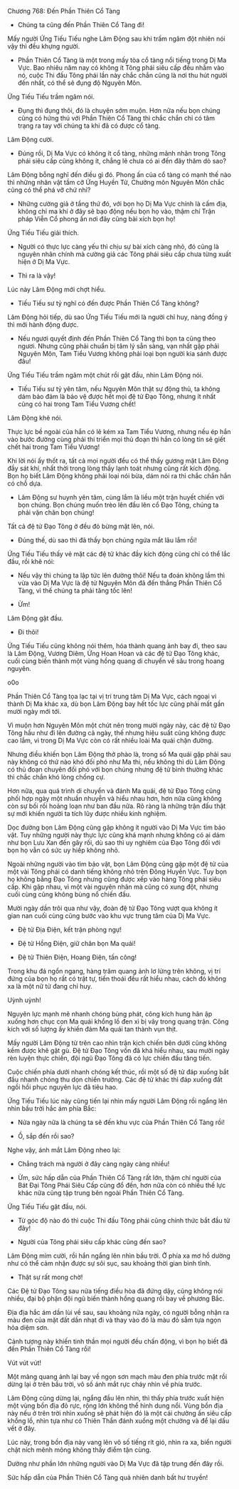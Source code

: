 




Chương 768: Đến Phần Thiên Cổ Tàng


- Chúng ta cũng đến Phần Thiên Cổ Tàng đi!

Mấy người Ứng Tiếu Tiếu nghe Lâm Động sau khi trầm ngâm đột nhiên nói vậy thì đều khựng người.

- Phần Thiên Cổ Tàng là một trong mấy tòa cổ tàng nổi tiếng trong Dị Ma Vực. Bao nhiêu năm nay có không ít Tông phái siêu cấp đều nhằm vào nó, cuộc Thi đấu Tông phái lần này chắc chắn cũng là nơi thu hút người đến nhất, có thể sẽ đụng độ Nguyên Môn.

Ứng Tiếu Tiếu trầm ngâm nói.

- Đụng thì đụng thôi, đó là chuyện sớm muộn. Hơn nữa nếu bọn chúng cũng có hứng thú với Phần Thiên Cổ Tàng thì chắc chắn chỉ có tâm trạng ra tay với chúng ta khi đã có được cổ tàng.

Lâm Động cười.

- Đúng rồi, Dị Ma Vực có không ít cổ tàng, những mãnh nhân trong Tông phái siêu cấp cũng không ít, chẳng lẽ chưa có ai đến đây thăm dò sao?

Lâm Động bỗng nghĩ đến điều gì đó. Phong ấn của cổ tàng có mạnh thế nào thì những nhân vật tầm cỡ Ứng Huyền Tử, Chưởng môn Nguyên Môn chắc cũng có thể phá vỡ chứ nhỉ?

- Những cường giả ở tầng thứ đó, với bọn họ Dị Ma Vực chính là cấm địa, không chỉ ma khí ở đây sẽ bạo động nếu bọn họ vào, thậm chí Trận pháp Viễn Cổ phong ấn nơi đây cũng bài xích bọn họ!

Ứng Tiếu Tiếu giải thích.

- Người có thực lực càng yếu thì chịu sự bài xích càng nhỏ, đó cũng là nguyên nhân chính mà cường giả các Tông phái siêu cấp chưa từng xuất hiện ở Dị Ma Vực.

- Thì ra là vậy!

Lúc này Lâm Động mới chợt hiểu.

- Tiếu Tiếu sư tỷ nghĩ có đến được Phần Thiên Cổ Tàng không?

Lâm Động hỏi tiếp, dù sao Ứng Tiếu Tiếu mới là người chỉ huy, nàng đồng ý thì mới hành động được.

- Nếu ngươi quyết định đến Phần Thiên Cổ Tàng thì bọn ta cũng theo ngươi. Nhưng cũng phải chuẩn bị tâm lý sẵn sàng, vạn nhất gặp phải Nguyên Môn, Tam Tiểu Vương không phải loại bọn người kia sánh được đâu!

Ứng Tiếu Tiếu trầm ngâm một chút rồi gật đầu, nhìn Lâm Động nói.

- Tiếu Tiếu sư tỷ yên tâm, nếu Nguyên Môn thật sự động thủ, ta không dám bảo đảm là bảo vệ được hết mọi đệ tử Đạo Tông, nhưng ít nhất cũng có hai trong Tam Tiểu Vương chết!

Lâm Động khẽ nói.

Thực lực bề ngoài của hắn có lẽ kém xa Tam Tiểu Vương, nhưng nếu ép hắn vào bước đường cùng phải thi triển mọi thủ đoạn thì hắn có lòng tin sẽ giết chết hai trong Tam Tiểu Vương!

Khi lời nói ấy thốt ra, tất cả mọi người đều có thể thấy gương mặt Lâm Động đầy sát khí, nhất thời trong lòng thấy lạnh toát nhưng cũng rất kích động. Bọn họ biết Lâm Động không phải loại nói bừa, dám nói ra thì chắc chắn hắn có chỗ dựa.

- Lâm Động sư huynh yên tâm, cùng lắm là liều một trận huyết chiến với bọn chúng. Bọn chúng muốn trèo lên đầu lên cổ Đạo Tông, chúng ta phải vặn chân bọn chúng!

Tất cả đệ tử Đạo Tông ở đều đỏ bừng mặt lên, nói.

- Đúng thế, dù sao thì đã thấy bọn chúng ngứa mắt lâu lắm rồi!

Ứng Tiếu Tiếu thấy vẻ mặt các đệ tử khác đầy kích động cũng chỉ có thể lắc đầu, rồi khẽ nói:

- Nếu vậy thì chúng ta lập tức lên đường thôi! Nếu ta đoán không lầm thì vừa vào Dị Ma Vực là đệ tử Nguyên Môn đã đến thẳng Phần Thiên Cổ Tàng, vì thế chúng ta phải tăng tốc lên!

- Ừm!

Lâm Động gật đầu.

- Đi thôi!

Ứng Tiếu Tiếu cũng không nói thêm, hóa thành quang ảnh bay đi, theo sau là Lâm Động, Vương Diêm, Ứng Hoan Hoan và các đệ tử Đạo Tông khác, cuối cùng biến thành một vùng hồng quang di chuyển về sâu trong hoang nguyên.

o0o

Phần Thiên Cổ Tàng tọa lạc tại vị trí trung tâm Dị Ma Vực, cách ngoại vi thành Dị Ma khác xa, dù bọn Lâm Động bay hết tốc lực cũng phải mất gần mười ngày mới tới.

Vì muộn hơn Nguyên Môn một chút nên trong mười ngày này, các đệ tử Đạo Tông hầu như đi lên đường cả ngày, thế nhưng hiệu suất cũng không được cao lắm, vì trong Dị Ma Vực còn có rất nhiều loài Ma quái chặn đường.

Nhưng điều khiến bọn Lâm Động thở phào là, trong số Ma quái gặp phải sau này không có thứ nào khó đối phó như Ma thi, nếu không thì dù Lâm Động có thủ đoạn chuyên đối phó với bọn chúng nhưng đệ tử bình thường khác thì chắc chắn khó lòng chống cự.

Hơn nữa, qua quá trình di chuyển và đánh Ma quái, đệ tử Đạo Tông cũng phối hợp ngày một nhuần nhuyễn và hiểu nhau hơn, hơn nữa cũng không còn sự bối rối hoảng loạn như ban đầu nữa. Rõ ràng là những trận đấu thật sự mới khiến người ta tích lũy được nhiều kinh nghiệm.

Dọc đường bọn Lâm Động cũng gặp không ít người vào Dị Ma Vực tìm bảo vật. Tuy những người này thực lực cũng khá mạnh nhưng không có ai dám như bọn Lưu Xan đến gây rối, dù sao thì uy nghiêm của Đạo Tông đối với bọn họ vẫn có sức uy hiếp không nhỏ.

Ngoài những người vào tìm bảo vật, bọn Lâm Động cũng gặp một đệ tử của một vài Tông phái có danh tiếng không nhỏ trên Đông Huyền Vực. Tuy bọn họ không bằng Đạo Tông nhưng cũng được xếp vào hàng Tông phái siêu cấp. Khi gặp nhau, vì một vài nguyên nhân mà cũng có xung đột, nhưng cuối cùng cũng không bùng nổ chiến đấu.

Mười ngày dần trôi qua như vậy, đoàn đệ tử Đạo Tông vượt qua không ít gian nan cuối cùng cũng bước vào khu vực trung tâm của Dị Ma Vực.

- Đệ tử Địa Điện, kết trận phòng ngự!

- Đệ tử Hồng Điện, giữ chân bọn Ma quái!

- Đệ tử Thiên Điện, Hoang Điện, tấn công!

Trong khu đá ngổn ngang, hàng trăm quang ảnh lơ lửng trên không, vị trí đứng của bọn họ rất có trật tự, tiến thoái đều rất hiểu nhau, cách đó không xa là một nữ tử đang chỉ huy.

Uỳnh uỳnh!

Nguyên lực mạnh mẽ nhanh chóng bùng phát, công kích hung hãn ập xuống hơn chục con Ma quái khổng lồ đen xì bị vây trong quang trận. Công kích với số lượng ấy khiến đám Ma quái tan thành vụn thịt.

Mấy người Lâm Động từ trên cao nhìn trận kịch chiến bên dưới cũng không kềm được khẽ gật gù. Đệ tử Đạo Tông vốn đã khá hiểu nhau, sau mười ngày rèn luyện thực chiến, đội ngũ Đạo Tông đã có lực chiến đấu tăng tiến.

Cuộc chiến phía dưới nhanh chóng kết thúc, rồi một số đệ tử đáp xuống bắt đầu nhanh chóng thu dọn chiến trường. Các đệ tử khác thì đáp xuống đất ngồi hồi phục nguyên lực đã tiêu hao.

Ứng Tiếu Tiếu lúc này cũng tiến lại nhìn mấy người Lâm Động rồi ngẩng lên nhìn bầu trời hắc ám phía Bắc:

- Nửa ngày nữa là chúng ta sẽ đến khu vực của Phần Thiên Cổ Tàng rồi!

- Ồ, sắp đến rồi sao?

Nghe vậy, ánh mắt Lâm Động nheo lại:

- Chẳng trách mà người ở đây càng ngày càng nhiều!

- Ừm, sức hấp dẫn của Phần Thiên Cổ Tàng rất lớn, thậm chí người của Bát Đại Tông Phái Siêu Cấp cũng đổ đến, hơn nữa còn có nhiều thế lực khác nữa cũng tập trung bên ngoài Phần Thiên Cổ Tàng.

Ứng Tiếu Tiếu gật đầu, nói.

- Từ góc độ nào đó thì cuộc Thi đấu Tông phái cũng chính thức bắt đầu từ đây!

- Người của Tông phái siêu cấp khác cũng đến sao?

Lâm Động mỉm cười, rồi hắn ngẩng lên nhìn bầu trời. Ở phía xa mơ hồ dường như có thể cảm nhận được sự sôi sục, sau khoảng thời gian bình tĩnh.

- Thật sự rất mong chờ!

Các Đệ tử Đạo Tông sau nửa tiếng điều hòa đã đứng dậy, cũng không nói nhiều, đại bộ phận đội ngũ biến thành hồng quang rồi bay về phương Bắc.

Địa địa hắc ám dần lùi về sau, sau khoảng nửa ngày, có người bỗng nhận ra màu đen của mặt đất dần nhạt đi và thay vào đó là màu đỏ sẫm tựa ngọn hỏa diệm sơn.

Cảnh tượng này khiến tinh thần mọi người đều chấn động, vì bọn họ biết đã đến Phần Thiên Cổ Tàng rồi!

Vút vút vút!

Một mảng quang ảnh lại bay về ngọn sơn mạch màu đen phía trước mặt rồi dừng lại ở trên bầu trời, vô số ánh mắt rực cháy nhìn về phía trước.

Lâm Động cũng dừng lại, ngẩng đầu lên nhìn, thì thấy phía trước xuất hiện một vùng bồn địa đỏ rực, rộng lớn không thể hình dung nổi. Vùng bồn địa này nếu ở trên trời nhìn xuống sẽ phát hiện đó là một cái chưởng ấn siêu cấp khổng lồ, nhìn tựa như có Thiên Thần đánh xuống một chưởng và để lại dấu vết ở đây.

Lúc này, trong bồn địa này vang lên vô số tiếng rít gió, nhìn ra xa, biển người chật ních mênh mông không thấy điểm tận cùng.

Dường như phần lớn những người vào Dị Ma Vực đã tập trung đến đây rồi.

Sức hấp dẫn của Phần Thiên Cổ Tàng quả nhiên danh bất hư truyền!




